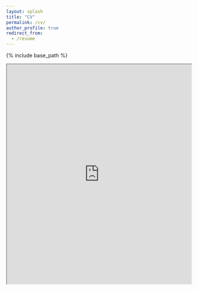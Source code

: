 ```yaml
---
layout: splash
title: "CV"
permalink: /cv/
author_profile: true
redirect_from:
  - /resume
---
```


{% include base_path %}

<!-- <embed src="/files/vita.pdf#toolbar=0" type="application/pdf" width="auto" height="400px" /> -->

<!-- <embed src="https://username.github.io/files/cv.pdf#toolbar=0" type="application/pdf" width="600px" height="500px" /> -->
<!-- <embed src="https://drive.google.com/viewerng/viewer?embedded=true&url=https://tianyu-han.com/files/vita.pdf" width="auto" height="400"> -->

<!-- <iframe src="/files/vita.pdf#toolbar=0" width="100%" height="600" allow="autoplay"></iframe> -->

<iframe src="https://docs.google.com/viewer?url=https://tianyu-han.com/files/vita.pdf&embedded=true" width="100%" height="600px" allow="autoplay"></iframe>

<!-- <iframe src="https://drive.google.com/file/d/1aicB98E6aoQ3HEa_3wtQpNTO9OLhBKdl/preview" width="100%" height="600" allow="autoplay"></iframe> -->

<!-- <object data="/files/vita.pdf#toolbar=0" type="application/pdf" width="100%" height="100%">
    <embed src="https://docs.google.com/gview?url=https://tianyu-han.com/files/vita.pdf&embedded=true" width="100%" height="60%"/> 
</object> -->